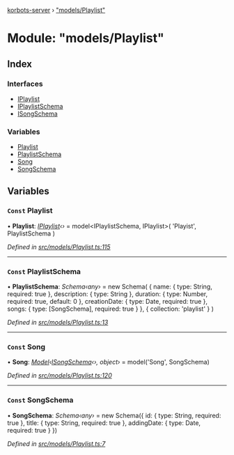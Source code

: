 [korbots-server](../README.md) › ["models/Playlist"](_models_playlist_.md)

# Module: "models/Playlist"

## Index

### Interfaces

* [IPlaylist](../interfaces/_models_playlist_.iplaylist.md)
* [IPlaylistSchema](../interfaces/_models_playlist_.iplaylistschema.md)
* [ISongSchema](../interfaces/_models_playlist_.isongschema.md)

### Variables

* [Playlist](_models_playlist_.md#const-playlist)
* [PlaylistSchema](_models_playlist_.md#const-playlistschema)
* [Song](_models_playlist_.md#const-song)
* [SongSchema](_models_playlist_.md#const-songschema)

## Variables

### `Const` Playlist

• **Playlist**: *[IPlaylist](../interfaces/_models_playlist_.iplaylist.md)‹›* = model<IPlaylistSchema, IPlaylist>(
    'Playist',
    PlaylistSchema
)

*Defined in [src/models/Playlist.ts:115](https://github.com/Xisabla/Korbots/blob/57d3739/server/src/models/Playlist.ts#L115)*

___

### `Const` PlaylistSchema

• **PlaylistSchema**: *Schema‹any›* = new Schema(
    {
        name: { type: String, required: true },
        description: { type: String },
        duration: { type: Number, required: true, default: 0 },
        creationDate: { type: Date, required: true },
        songs: { type: [SongSchema], required: true }
    },
    { collection: 'playlist' }
)

*Defined in [src/models/Playlist.ts:13](https://github.com/Xisabla/Korbots/blob/57d3739/server/src/models/Playlist.ts#L13)*

___

### `Const` Song

• **Song**: *[Model](../interfaces/_models_playlist_.iplaylist.md#model)‹[ISongSchema](../interfaces/_models_playlist_.isongschema.md)‹›, object›* = model<ISongSchema>('Song', SongSchema)

*Defined in [src/models/Playlist.ts:120](https://github.com/Xisabla/Korbots/blob/57d3739/server/src/models/Playlist.ts#L120)*

___

### `Const` SongSchema

• **SongSchema**: *Schema‹any›* = new Schema({
    id: { type: String, required: true },
    title: { type: String, required: true },
    addingDate: { type: Date, required: true }
})

*Defined in [src/models/Playlist.ts:7](https://github.com/Xisabla/Korbots/blob/57d3739/server/src/models/Playlist.ts#L7)*
